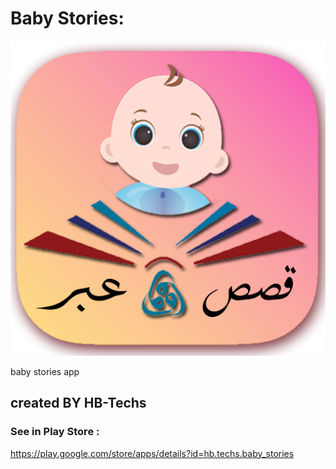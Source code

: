 
# Baby Stories: 
![alt text][logo]

[logo]: https://github.com/hamza0bendahmane/baby_stories/blob/master/app/src/main/res/drawable-mdpi/baby_stories_im.png "Logo App"
baby stories app


## created BY HB-Techs 



### See in Play Store :

https://play.google.com/store/apps/details?id=hb.techs.baby_stories
